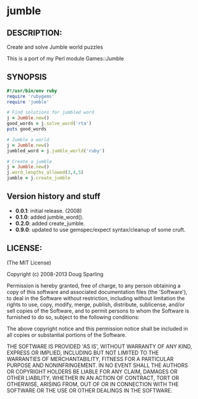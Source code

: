 # jumble


## DESCRIPTION:

Create and solve Jumble world puzzles

This is a port of my Perl module Games::Jumble


## SYNOPSIS

```ruby
#!/usr/bin/env ruby
require 'rubygems'
require 'jumble'

# Find solutions for jumbled word
j = Jumble.new()
good_words = j.solve_word('rta')
puts good_words

# Jumble a world
j = Jumble.new()
jumbled_word = j.jumble_world('ruby')

# Create a jumble
j = Jumble.new()
j.word_lengths_allowed(3,4,5)
jumble = j.create_jumble
```

## Version history and stuff

* **0.0.1**: initial release. (2008)
* **0.1.0**: added jumble_word().
* **0.2.0**: added create_jumble.
* **0.9.0**: updated to use gemspec/expect syntax/cleanup of some cruft.

## LICENSE:

(The MIT License)

Copyright (c) 2008-2013 Doug Sparling

Permission is hereby granted, free of charge, to any person obtaining
a copy of this software and associated documentation files (the
'Software'), to deal in the Software without restriction, including
without limitation the rights to use, copy, modify, merge, publish,
distribute, sublicense, and/or sell copies of the Software, and to
permit persons to whom the Software is furnished to do so, subject to
the following conditions:

The above copyright notice and this permission notice shall be
included in all copies or substantial portions of the Software.

THE SOFTWARE IS PROVIDED 'AS IS', WITHOUT WARRANTY OF ANY KIND,
EXPRESS OR IMPLIED, INCLUDING BUT NOT LIMITED TO THE WARRANTIES OF
MERCHANTABILITY, FITNESS FOR A PARTICULAR PURPOSE AND NONINFRINGEMENT.
IN NO EVENT SHALL THE AUTHORS OR COPYRIGHT HOLDERS BE LIABLE FOR ANY
CLAIM, DAMAGES OR OTHER LIABILITY, WHETHER IN AN ACTION OF CONTRACT,
TORT OR OTHERWISE, ARISING FROM, OUT OF OR IN CONNECTION WITH THE
SOFTWARE OR THE USE OR OTHER DEALINGS IN THE SOFTWARE.
